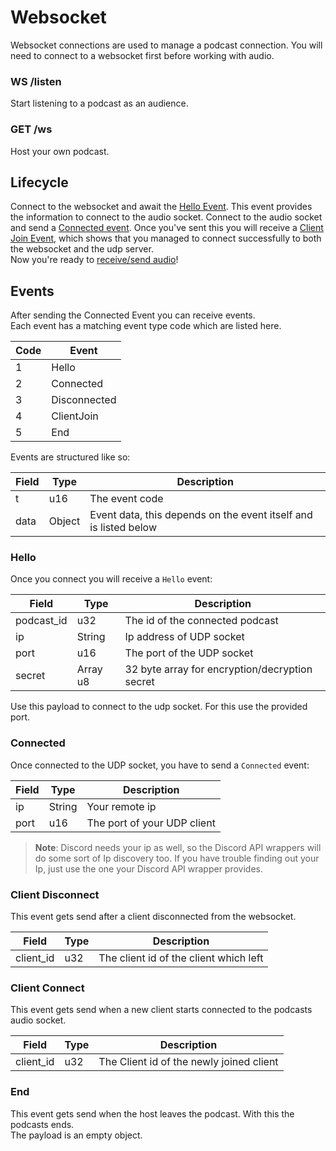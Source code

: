 # Websocket

Websocket connections are used to manage a podcast connection. You will need to connect to a websocket first before working
with audio.

### WS /listen

Start listening to a podcast as an audience.

### GET /ws

Host your own podcast.

## Lifecycle

Connect to the websocket and await the [Hello Event](#hello). This event provides the information to connect to the audio
socket. Connect to the audio socket and send a [Connected event](#connected). Once you've sent this you will receive
a [Client Join Event](#client-connect), which shows that you managed to connect successfully to both the websocket and the
udp
server.  
Now you're ready to [receive/send audio](audio.md)!

## Events

After sending the Connected Event you can receive events.  
Each event has a matching event type code which are listed here.

| Code | Event        |
|------|--------------|
| 1    | Hello        |
| 2    | Connected    |
| 3    | Disconnected |
| 4    | ClientJoin   |
| 5    | End          |

Events are structured like so:

| Field | Type   | Description                                                      |
|-------|--------|------------------------------------------------------------------|
| t     | u16    | The event code                                                   |
| data  | Object | Event data, this depends on the event itself and is listed below |

### Hello

Once you connect you will receive a `Hello` event:

| Field      | Type     | Description                                    |
|------------|----------|------------------------------------------------|
| podcast_id | u32      | The id of the connected podcast                |
| ip         | String   | Ip address of UDP socket                       |
| port       | u16      | The port of the UDP socket                     |
| secret     | Array u8 | 32 byte array for encryption/decryption secret |

Use this payload to connect to the udp socket. For this use the provided port.

### Connected

Once connected to the UDP socket, you have to send a `Connected` event:

| Field | Type   | Description                 |
|-------|--------|-----------------------------|
| ip    | String | Your remote ip              |
| port  | u16    | The port of your UDP client |

> **Note**: Discord needs your ip as well, so the Discord API wrappers will do some sort of Ip discovery too. If you have
> trouble finding out your Ip, just use the one your Discord API wrapper provides.

### Client Disconnect

This event gets send after a client disconnected from the websocket.

| Field     | Type | Description                            |
|-----------|------|----------------------------------------|
| client_id | u32  | The client id of the client which left |

### Client Connect

This event gets send when a new client starts connected to the podcasts audio socket.

| Field     | Type | Description                              |
|-----------|------|------------------------------------------|
| client_id | u32  | The Client id of the newly joined client |

### End

This event gets send when the host leaves the podcast. With this the podcasts ends.  
The payload is an empty object.